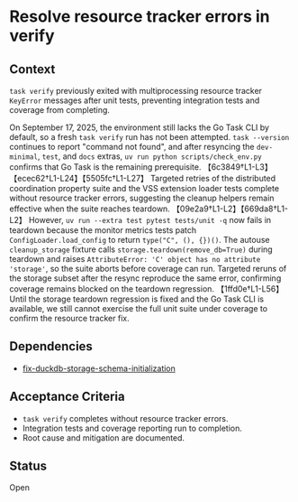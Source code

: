 # Resolve resource tracker errors in verify

## Context
`task verify` previously exited with multiprocessing resource tracker
`KeyError` messages after unit tests, preventing integration tests and
coverage from completing.

On September 17, 2025, the environment still lacks the Go Task CLI by default,
so a fresh `task verify` run has not been attempted. `task --version` continues
to report "command not found", and after resyncing the `dev-minimal`, `test`,
and `docs` extras, `uv run python scripts/check_env.py` confirms that Go Task
is the remaining prerequisite. 【6c3849†L1-L3】【ecec62†L1-L24】【5505fc†L1-L27】
Targeted retries of the distributed coordination property suite and the VSS
extension loader tests complete without resource tracker errors, suggesting the
cleanup helpers remain effective when the suite reaches teardown.
【09e2a9†L1-L2】【669da8†L1-L2】 However, `uv run --extra test pytest tests/unit -q`
now fails in teardown because the monitor metrics tests patch
`ConfigLoader.load_config` to return `type("C", (), {})()`. The autouse
`cleanup_storage` fixture calls `storage.teardown(remove_db=True)` during
teardown and raises `AttributeError: 'C' object has no attribute 'storage'`, so
the suite aborts before coverage can run. Targeted reruns of the storage subset
after the resync reproduce the same error, confirming coverage remains blocked
on the teardown regression. 【1ffd0e†L1-L56】 Until
the storage teardown regression is fixed and the Go Task CLI is available, we
still cannot exercise the full unit suite under coverage to confirm the
resource tracker fix.

## Dependencies
- [fix-duckdb-storage-schema-initialization](
  ../archive/fix-duckdb-storage-schema-initialization.md)

## Acceptance Criteria
- `task verify` completes without resource tracker errors.
- Integration tests and coverage reporting run to completion.
- Root cause and mitigation are documented.

## Status
Open
